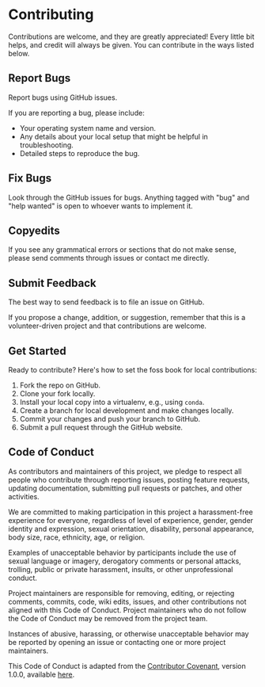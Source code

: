 # Contributing

Contributions are welcome, and they are greatly appreciated! Every little bit
helps, and credit will always be given. You can contribute in the ways listed below.

## Report Bugs

Report bugs using GitHub issues.

If you are reporting a bug, please include:

- Your operating system name and version.
- Any details about your local setup that might be helpful in troubleshooting.
- Detailed steps to reproduce the bug.

## Fix Bugs

Look through the GitHub issues for bugs. Anything tagged with "bug" and "help
wanted" is open to whoever wants to implement it.

## Copyedits

If you see any grammatical errors or sections that do not make sense, please send comments through issues or contact me directly.

## Submit Feedback

The best way to send feedback is to file an issue on GitHub.

If you propose a change, addition, or suggestion, remember that this is a volunteer-driven project and that contributions are welcome.

## Get Started

Ready to contribute? Here's how to set the foss book for local contributions:

1. Fork the repo on GitHub.
2. Clone your fork locally.
3. Install your local copy into a virtualenv, e.g., using `conda`.
4. Create a branch for local development and make changes locally.
5. Commit your changes and push your branch to GitHub.
6. Submit a pull request through the GitHub website.

## Code of Conduct

As contributors and maintainers of this project, we pledge to respect all people who contribute through reporting issues, posting feature requests, updating documentation, submitting pull requests or patches, and other activities.

We are committed to making participation in this project a harassment-free experience for everyone, regardless of level of experience, gender, gender identity and expression, sexual orientation, disability, personal appearance, body size, race, ethnicity, age, or religion.

Examples of unacceptable behavior by participants include the use of sexual language or imagery, derogatory comments or personal attacks, trolling, public or private harassment, insults, or other unprofessional conduct.

Project maintainers are responsible for removing, editing, or rejecting comments, commits, code, wiki edits, issues, and other contributions not aligned with this Code of Conduct. Project maintainers who do not follow the Code of Conduct may be removed from the project team.

Instances of abusive, harassing, or otherwise unacceptable behavior may be reported by opening an issue or contacting one or more project maintainers.

This Code of Conduct is adapted from the [Contributor Covenant](https://www.contributor-covenant.org), version 1.0.0, available [here](https://contributor-covenant.org/version/1/0/0/).
